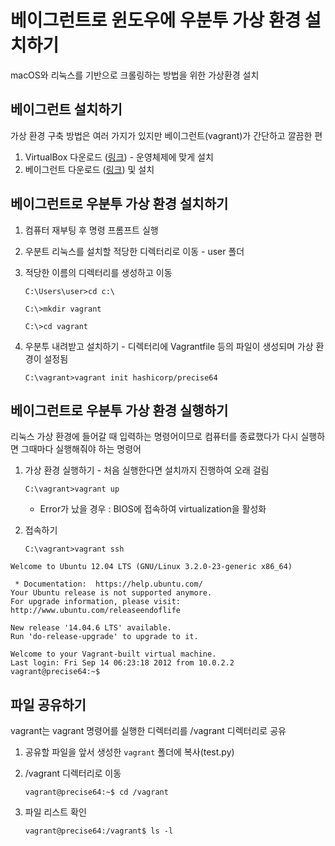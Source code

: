# 베이그런트로 윈도우에 우분투 가상 환경 설치하기

macOS와 리눅스를 기반으로 크롤링하는 방법을 위한 가상환경 설치

## 베이그런트 설치하기

가상 환경 구축 방법은 여러 가지가 있지만 베이그런트(vagrant)가 간단하고 깔끔한 편

1. VirtualBox 다운로드 ([링크](https://www.virtualbox.org/wiki/Downloads)) - 운영체제에 맞게 설치
2. 베이그런트 다운로드 ([링크](https://www.vagrantup.com/)) 및 설치

## 베이그런트로 우분투 가상 환경 설치하기

1. 컴퓨터 재부팅 후 명령 프롬프트 실행

2. 우분트 리눅스를 설치할 적당한 디렉터리로 이동 - user 폴더

3. 적당한 이름의 디렉터리를 생성하고 이동

   `C:\Users\user>cd c:\`

   `C:\>mkdir vagrant`

   `C:\>cd vagrant`

4. 우분투 내려받고 설치하기 - 디렉터리에 Vagrantfile 등의 파일이 생성되며 가상 환경이 설정됨

   `C:\vagrant>vagrant init hashicorp/precise64`

## 베이그런트로 우분투 가상 환경 실행하기

리눅스 가상 환경에 들어갈 때 입력하는 명령어이므로 컴퓨터를 종료했다가 다시 실행하면 그때마다 실행해줘야 하는 명령어

1. 가상 환경 실행하기 - 처음 실행한다면 설치까지 진행하여 오래 걸림

   `C:\vagrant>vagrant up`

   - Error가 났을 경우 : BIOS에 접속하여 virtualization을 활성화

2. 접속하기

   `C:\vagrant>vagrant ssh`

```
Welcome to Ubuntu 12.04 LTS (GNU/Linux 3.2.0-23-generic x86_64)

 * Documentation:  https://help.ubuntu.com/
Your Ubuntu release is not supported anymore.
For upgrade information, please visit:
http://www.ubuntu.com/releaseendoflife

New release '14.04.6 LTS' available.
Run 'do-release-upgrade' to upgrade to it.

Welcome to your Vagrant-built virtual machine.
Last login: Fri Sep 14 06:23:18 2012 from 10.0.2.2
vagrant@precise64:~$
```

## 파일 공유하기

vagrant는 vagrant 명령어를 실행한 디렉터리를 /vagrant 디렉터리로 공유

1. 공유할 파일을 앞서 생성한 `vagrant` 폴더에 복사(test.py)

2. /vagrant 디렉터리로 이동

   `vagrant@precise64:~$ cd /vagrant`

3. 파일 리스트 확인

   `vagrant@precise64:/vagrant$ ls -l`

